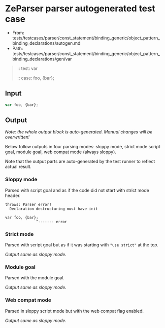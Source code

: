 # ZeParser parser autogenerated test case

- From: tests/testcases/parser/const_statement/binding_generic/object_pattern_binding_declarations/autogen.md
- Path: tests/testcases/parser/const_statement/binding_generic/object_pattern_binding_declarations/gen/var

> :: test: var
>
> :: case: foo, {bar};

## Input


`````js
var foo, {bar};
`````

## Output

_Note: the whole output block is auto-generated. Manual changes will be overwritten!_

Below follow outputs in four parsing modes: sloppy mode, strict mode script goal, module goal, web compat mode (always sloppy).

Note that the output parts are auto-generated by the test runner to reflect actual result.

### Sloppy mode

Parsed with script goal and as if the code did not start with strict mode header.

`````
throws: Parser error!
  Declaration destructuring must have init

var foo, {bar};
              ^------- error
`````

### Strict mode

Parsed with script goal but as if it was starting with `"use strict"` at the top.

_Output same as sloppy mode._

### Module goal

Parsed with the module goal.

_Output same as sloppy mode._

### Web compat mode

Parsed in sloppy script mode but with the web compat flag enabled.

_Output same as sloppy mode._
